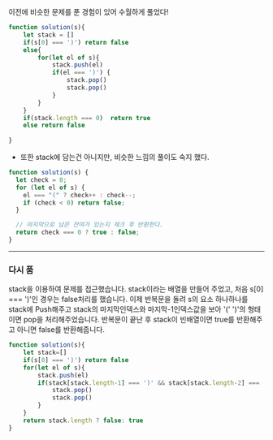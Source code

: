 이전에 비슷한 문제를 푼 경험이 있어 수월하게 풀었다!

```jsx
function solution(s){
    let stack = []
    if(s[0] === ')') return false
    else{
        for(let el of s){
            stack.push(el)
            if(el === ')') {
                stack.pop()
                stack.pop()
            }
        }
    }
    if(stack.length === 0)  return true 
    else return false
 
}
```

- 또한 stack에 담는건 아니지만, 비슷한 느낌의 풀이도 숙지 했다.
```jsx
function solution(s) {
  let check = 0;
  for (let el of s) {
    el === "(" ? check++ : check--;
    if (check < 0) return false;
  }

  // 마지막으로 남은 잔여가 있는지 체크 후 반환한다.
  return check === 0 ? true : false;
}
```

----
### 다시 품
stack을 이용하여 문제를 접근했습니다. stack이라는 배열을 만들어 주었고, 
처음 s[0] === ')'인 경우는 false처리를 했습니다.
이제 반복문을 돌려 s의 요소 하나하나를  stack에 Push해주고 stack의 마지막인덱스와 마지막-1인덱스값을 보아 '(' ')'의 형태이면 pop을 처리해주었습니다.
반복문이 끝난 후 stack이 빈배열이면 true를 반환해주고 아니면 false를 반환해줍니다.
```jsx
function solution(s){
    let stack=[]
    if(s[0] === ')') return false
    for(let el of s){
        stack.push(el)
        if(stack[stack.length-1] === ')' && stack[stack.length-2] === '(' ){
            stack.pop()
            stack.pop()
        }
    }
    return stack.length ? false: true
}
```
